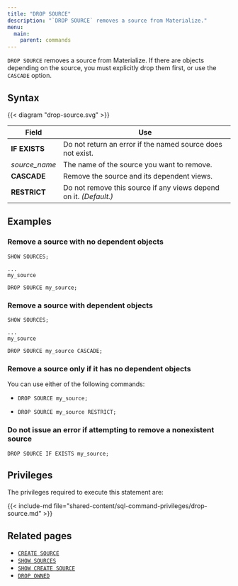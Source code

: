 ```yaml
---
title: "DROP SOURCE"
description: "`DROP SOURCE` removes a source from Materialize."
menu:
  main:
    parent: commands
---
```


`DROP SOURCE` removes a source from Materialize. If there are objects depending
on the source, you must explicitly drop them first, or use the `CASCADE`
option.

## Syntax

{{< diagram "drop-source.svg" >}}

Field | Use
------|-----
**IF EXISTS** | Do not return an error if the named source does not exist.
_source&lowbar;name_ | The name of the source you want to remove.
**CASCADE** | Remove the source and its dependent views.
**RESTRICT** | Do not remove this source if any views depend on it. _(Default.)_

## Examples

### Remove a source with no dependent objects

```mzsql
SHOW SOURCES;
```
```nofmt
...
my_source
```
```mzsql
DROP SOURCE my_source;
```

### Remove a source with dependent objects

```mzsql
SHOW SOURCES;
```
```nofmt
...
my_source
```
```mzsql
DROP SOURCE my_source CASCADE;
```

### Remove a source only if it has no dependent objects

You can use either of the following commands:

- ```mzsql
  DROP SOURCE my_source;
  ```
- ```mzsql
  DROP SOURCE my_source RESTRICT;
  ```

### Do not issue an error if attempting to remove a nonexistent source

```mzsql
DROP SOURCE IF EXISTS my_source;
```

## Privileges

The privileges required to execute this statement are:

{{< include-md file="shared-content/sql-command-privileges/drop-source.md" >}}

## Related pages

- [`CREATE SOURCE`](../create-source)
- [`SHOW SOURCES`](../show-sources)
- [`SHOW CREATE SOURCE`](../show-create-source)
- [`DROP OWNED`](../drop-owned)
